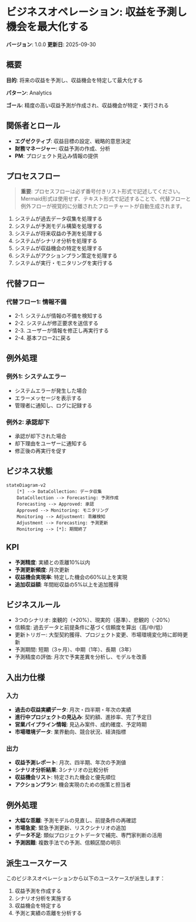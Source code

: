 # ビジネスオペレーション: 収益を予測し機会を最大化する

**バージョン**: 1.0.0
**更新日**: 2025-09-30

## 概要

**目的**: 将来の収益を予測し、収益機会を特定して最大化する

**パターン**: Analytics

**ゴール**: 精度の高い収益予測が作成され、収益機会が特定・実行される

## 関係者とロール

- **エグゼクティブ**: 収益目標の設定、戦略的意思決定
- **財務マネージャー**: 収益予測の作成、分析
- **PM**: プロジェクト見込み情報の提供

## プロセスフロー

> **重要**: プロセスフローは必ず番号付きリスト形式で記述してください。
> Mermaid形式は使用せず、テキスト形式で記述することで、代替フローと例外フローが視覚的に分離されたフローチャートが自動生成されます。

1. システムが過去データ収集を処理する
2. システムが予測モデル構築を処理する
3. システムが将来収益の予測を処理する
4. システムがシナリオ分析を処理する
5. システムが収益機会の特定を処理する
6. システムがアクションプラン策定を処理する
7. システムが実行・モニタリングを実行する

## 代替フロー

### 代替フロー1: 情報不備
- 2-1. システムが情報の不備を検知する
- 2-2. システムが修正要求を送信する
- 2-3. ユーザーが情報を修正し再実行する
- 2-4. 基本フロー2に戻る

## 例外処理

### 例外1: システムエラー
- システムエラーが発生した場合
- エラーメッセージを表示する
- 管理者に通知し、ログに記録する

### 例外2: 承認却下
- 承認が却下された場合
- 却下理由をユーザーに通知する
- 修正後の再実行を促す

## ビジネス状態

```mermaid
stateDiagram-v2
    [*] --> DataCollection: データ収集
    DataCollection --> Forecasting: 予測作成
    Forecasting --> Approved: 承認
    Approved --> Monitoring: モニタリング
    Monitoring --> Adjustment: 乖離検知
    Adjustment --> Forecasting: 予測更新
    Monitoring --> [*]: 期間終了
```

## KPI

- **予測精度**: 実績との乖離10%以内
- **予測更新頻度**: 月次更新
- **収益機会実現率**: 特定した機会の60%以上を実現
- **追加収益額**: 年間総収益の5%以上を追加獲得

## ビジネスルール

- 3つのシナリオ: 楽観的（+20%）、現実的（基準）、悲観的（-20%）
- 信頼度: 過去データと前提条件に基づく信頼度を算出（高/中/低）
- 更新トリガー: 大型契約獲得、プロジェクト変更、市場環境変化時に即時更新
- 予測期間: 短期（3ヶ月）、中期（1年）、長期（3年）
- 予測精度の評価: 月次で予実差異を分析し、モデルを改善

## 入出力仕様

### 入力

- **過去の収益実績データ**: 月次・四半期・年次の実績
- **進行中プロジェクトの見込み**: 契約額、進捗率、完了予定日
- **営業パイプライン情報**: 見込み案件、成約確度、予定時期
- **市場環境データ**: 業界動向、競合状況、経済指標

### 出力

- **収益予測レポート**: 月次、四半期、年次の予測値
- **シナリオ分析結果**: 3シナリオの比較分析
- **収益機会リスト**: 特定された機会と優先順位
- **アクションプラン**: 機会実現のための施策と担当者

## 例外処理

- **大幅な乖離**: 予測モデルの見直し、前提条件の再確認
- **市場急変**: 緊急予測更新、リスクシナリオの追加
- **データ不足**: 類似プロジェクトデータで補完、専門家判断の活用
- **予測困難**: 複数手法での予測、信頼区間の明示

## 派生ユースケース

このビジネスオペレーションから以下のユースケースが派生します：

1. 収益予測を作成する
2. シナリオ分析を実施する
3. 収益機会を特定する
4. 予測と実績の乖離を分析する